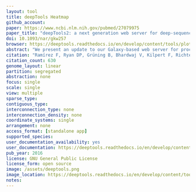 ```yaml
---
layout: tool 
title: deepTools Heatmap
github_account: 
paper: https://www.ncbi.nlm.nih.gov/pubmed/27079975
paper_title: "deepTools2: a next generation web server for deep-sequencing data analysis."
doi: 10.1093/nar/gkw257
browser: https://deeptools.readthedocs.io/en/develop/content/tools/plotHeatmap.html
abstract: "We present an update to our Galaxy-based web server for processing and visualizing deeply sequenced data. Its core tool set, deepTools, allows users to perform complete bioinformatic workflows ranging from quality controls and normalizations of aligned reads to integrative analyses, including clustering and visualization approaches. Since we first described our deepTools Galaxy server in 2014, we have implemented new solutions for many requests from the community and our users. Here, we introduce significant enhancements and new tools to further improve data visualization and interpretation. deepTools continue to be open to all users and freely available as a web service at deeptools.ie-freiburg.mpg.de The new deepTools2 suite can be easily deployed within any Galaxy framework via the toolshed repository, and we also provide source code for command line usage under Linux and Mac OS X. A public and documented API for access to deepTools functionality is also available."
citation: "Ramírez F, Ryan DP, Grüning B, Bhardwaj V, Kilpert F, Richter AS, et al. deepTools2: a next generation web server for deep-sequencing data analysis. Nucleic Acids Res. academic.oup.com; 2016;44: W160–5."
citation_count: 630
genome_layout: linear
partition: segregated
abstraction: none
focus: single
scale: single
view: multiple
sparse_type: 
contiguous_type: 
interconnection_type: none
interconnection_density: none
coordinate_systems: single
arrangement: none
access_format: [standalone app]
supported_species: 
user_documentation_availability: yes
user_documentation: https://deeptools.readthedocs.io/en/develop/content/tools/plotHeatmap.html
pub_year: 2016
license: GNU General Public License
license_form: open source
image: /assets/deeptools.png
image_location: https://deeptools.readthedocs.io/en/develop/content/tools/plotHeatmap.html
notes: 
---
```

